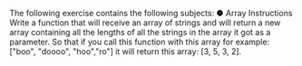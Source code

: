 The following exercise contains the following subjects:
● Array
Instructions
Write a function that will receive an array of strings and will
return a new array containing all the lengths of all the strings in
the array it got as a parameter.
So that if you call this function with this array for example:
["boo", "doooo", "hoo","ro"]
it will return this array: [3, 5, 3, 2].